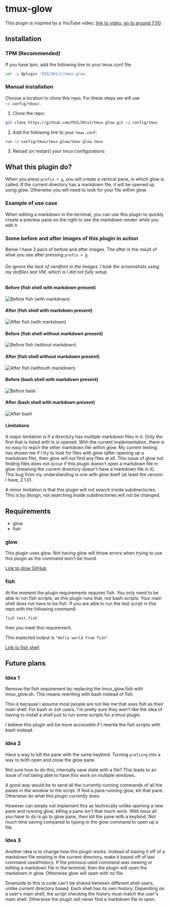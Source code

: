 # tmux-glow

This plugin is inspired by a YouTube video, 
[link to video, go to around 7:00](https://www.youtube.com/watch?v=8kNF4TY6BVg)

## Installation

### TPM (Recommended)

If you have tpm, add the following line to your tmux.conf file.

```bash
set -g @plugin 'FDIL501st/tmux-glow'
```

### Manual installation

Choose a location to clone this repo. For these steps we will use `~/.config/tmux/`.

1. Clone the repo:
```bash
git clone https://github.com/FDIL501st/tmux-glow.git ~/.config/tmux
```

2. Add the following line to your `tmux.conf`:

`run ~/.config/tmux/tmux-glow/tmux-glow.tmux`

3. Reload (or restart) your tmux configurations

## What this plugin do?
When you press `prefix + g`, you will create a vertical pane,
in which glow is called. 
If the current directory has a markdown file, it will be opened up using glow.
Otherwise you will need to look for your file within glow.

### Example of use case
When editing a markdown in the terminal, you can use this plugin to quickly create a preview pane on the right to see the markdown render while you edit it.

### Some before and after images of this plugin in action

Below I have 3 pairs of before and after images. The after is the result of what you see after pressing `prefix + g`.

###### Do ignore the lack of nerdfont in the images. I took the screenshots using my dotfiles test VM, which is I did not fully setup.

#### Before (fish shell with markdown present)
![Before fish (with markdown)](images/fish_start_with_md.png)
#### After (fish shell with markdown present)
![After fish (with markdown)](images/fish_plugin_with_md.png)

#### Before (fish shell without markdown present)
![Before fish (without markdown)](images/fish_start_without_md.png)
#### After (fish shell without markdown present)
![After fish (withouth markdown)](images/fish_plugin_without_md.png)

#### Before (bash shell with markdown present)
![Before bash](images/bash_start_with_md.png)
#### After (bash shell with markdown present)
![After bash](images/bash_plugin_with_md.png)

#### Limitations
A major limitation is if a directory has multiple markdown files in it.
Only the first that is listed with ls is opened. With the current implementation,
there is no easy to reach the other markdown file within glow.
My current testing has shown me if I try to look for files with glow (after opening up a markdown file),
then glow will not find any files at all. 
This issue of glow not finding files does not occur if this plugin doesn't open a markdown file in glow 
(meaning the current directory doesn't have a markdown file in it).
This bug from my understanding is one with glow itself (at least the version I have, 2.1.0).

A minor limitation is that this plugin will not search inside subdirectories.
This is by design, not searching inside subdirectories will not be changed.


## Requirements
- glow
- fish

### glow
This plugin uses glow. 
Not having glow will throw errors when trying to use this plugin 
as the command won't be found.

[Link to glow GitHub](https://github.com/charmbracelet/glow)


### fish
At the moment the plugin requirements requires fish.
You only need to be able to run fish scripts, as this plugin runs that, not bash scripts.
Your main shell does not have to be fish.
If you are able to run the test script in this repo with the following command:
```fish
fish test.fish
```
then you meet this requirement.

This expected output is `"Hello world from fish"`

[Link to fish shell](https://fishshell.com)


## Future plans
### Idea 1
Remove the fish requirement by replacing the 
tmux_glow.fish with tmux_glow.sh. This means rewriting with bash instead of fish. 

This is because I assume most people are not like me that uses fish as their main shell. For bash or zsh users, I'm pretty sure they won't like the idea of having to install a shell just to run some scripts for a tmux plugin.

I believe this plugin will be more accessible if I rewrite the fish scripts with bash instead.
### Idea 2
Have a way to kill the pane with the same keybind. 
Turning `prefix+g` into a way to both open and close the glow pane.

Not sure how to do this, internally save state with a file?
This leads to an issue of not being able to have this work
on multiple windows. 

A good way would be to send all the currently running commands 
of all the panes in the window to the script. 
If find a pane running glow, kill that pane. 
Otherwise do what this plugin currently does.

However can simply not implement this as technically unlike
opening a new pane and running glow, 
killing a pane isn't that much work. 
With tmux all you have to do is go to glow pane,
then kill the pane with a keybind. 
Not much time saving compared to typing in the glow command
to open up a file.

### Idea 3
Another idea is to change how this plugin works.
Instead of basing it off of a markdown file existing in the current directory,
make it based off of last command used/history.
If the previous used command was viewing or editing a markdown file in 
the terminal, 
then the plugin will open the markdown in glow.
Otherwise glow will open with no file.

Downside to this is code can't be shared between different shell users, 
unlike current directory based. Each shell has its own history.
Depending on a user's main shell, the script checking the history 
must match the user's main shell. Otherwise the plugin will never find
a markdown file to open.
